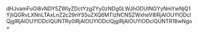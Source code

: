 dHJvamFuOi8vNDY5ZWIyZDctYzg2Yy0zNDg0LWJhODUtNGYyNmYwNjQ1YjliQGRvLXNnLTAxLnZ2c29nYS5uZXQ6MTIzNCNSZWxheV8lRjAlOUYlODclQjglRjAlOUYlODclQUNTRy0lRjAlOUYlODclQjglRjAlOUYlODclQUNTR18wNgo=